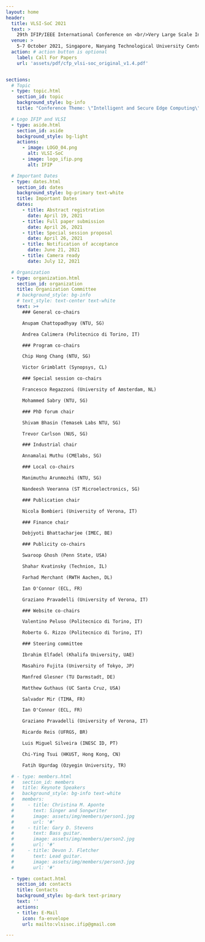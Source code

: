 ```yaml
---
layout: home
header:
  title: VLSI-SoC 2021
  text: >
    29th IFIP/IEEE International Conference on <br/>Very Large Scale Integration
  venue: >
    5-7 October 2021, Singapore, Nanyang Technological University Center
  action: # action button is optional
    label: Call For Papers
    url: 'assets/pdf/cfp_vlsi-soc_original_v1.4.pdf'


sections:
  # Topic
  - type: topic.html
    section_id: topic
    background_style: bg-info
    title: "Conference Theme: \"Intelligent and Secure Edge Computing\""

  # Logo IFIP and VLSI
  - type: aside.html
    section_id: aside
    background_style: bg-light
    actions:
      - image: LOGO_04.png
        alt: VLSI-SoC
      - image: logo_ifip.png
        alt: IFIP

  # Important Dates
  - type: dates.html
    section_id: dates
    background_style: bg-primary text-white
    title: Important Dates
    dates:
      - title: Abstract registration
        date: April 19, 2021
      - title: Full paper submission
        date: April 26, 2021
      - title: Special session proposal
        date: April 26, 2021
      - title: Notification of acceptance
        date: June 21, 2021
      - title: Camera ready
        date: July 12, 2021

  # Organization
  - type: organization.html
    section_id: organization
    title: Organization Committee
    # background_style: bg-info
    # text_style: text-center text-white
    text: >+
      ### General co-chairs

      Anupam Chattopadhyay (NTU, SG)

      Andrea Calimera (Politecnico di Torino, IT)

      ### Program co-chairs

      Chip Hong Chang (NTU, SG)

      Victor Grimblatt (Synopsys, CL)

      ### Special session co-chairs

      Francesco Regazzoni (University of Amsterdam, NL)

      Mohammed Sabry (NTU, SG)

      ### PhD forum chair

      Shivam Bhasin (Temasek Labs NTU, SG)

      Trevor Carlson (NUS, SG)

      ### Industrial chair

      Annamalai Muthu (CMElabs, SG)

      ### Local co-chairs

      Manimuthu Arunmozhi (NTU, SG)

      Nandeesh Veeranna (ST Microelectronics, SG)

      ### Publication chair

      Nicola Bombieri (University of Verona, IT)

      ### Finance chair

      Debjyoti Bhattacharjee (IMEC, BE)

      ### Publicity co-chairs

      Swaroop Ghosh (Penn State, USA)

      Shahar Kvatinsky (Technion, IL)

      Farhad Merchant (RWTH Aachen, DL)

      Ian O'Connor (ECL, FR)

      Graziano Pravadelli (University of Verona, IT)

      ### Website co-chairs

      Valentino Peluso (Politecnico di Torino, IT)

      Roberto G. Rizzo (Politecnico di Torino, IT)

      ### Steering committee

      Ibrahim Elfadel (Khalifa University, UAE)

      Masahiro Fujita (University of Tokyo, JP)

      Manfred Glesner (TU Darmstadt, DE)

      Matthew Guthaus (UC Santa Cruz, USA)

      Salvador Mir (TIMA, FR)

      Ian O'Connor (ECL, FR)

      Graziano Pravadelli (University of Verona, IT)

      Ricardo Reis (UFRGS, BR)

      Luis Miguel Silveira (INESC ID, PT)

      Chi-Ying Tsui (HKUST, Hong Kong, CN)

      Fatih Ugurdag (Ozyegin University, TR)

  # - type: members.html
  #   section_id: members
  #   title: Keynote Speakers
  #   background_style: bg-info text-white
  #   members:
  #     - title: Christina M. Aponte
  #       text: Singer and Songwriter
  #       image: assets/img/members/person1.jpg
  #       url: '#'
  #     - title: Gary D. Stevens
  #       text: Bass guitar.
  #       image: assets/img/members/person2.jpg
  #       url: '#'
  #     - title: Devon J. Fletcher
  #       text: Lead guitar.
  #       image: assets/img/members/person3.jpg
  #       url: '#'

  - type: contact.html
    section_id: contacts
    title: Contacts
    background_style: bg-dark text-primary
    text: ''
    actions:
    - title: E-Mail
      icon: fa-envelope
      url: mailto:vlsisoc.ifip@gmail.com

---
```

